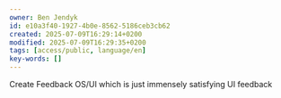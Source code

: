 ```yaml
---
owner: Ben Jendyk
id: e10a3f40-1927-4b0e-8562-5186ceb3cb62
created: 2025-07-09T16:29:14+0200
modified: 2025-07-09T16:29:35+0200
tags: [access/public, language/en]
key-words: []
---
```


 Create Feedback OS/UI which is just immensely satisfying UI feedback 